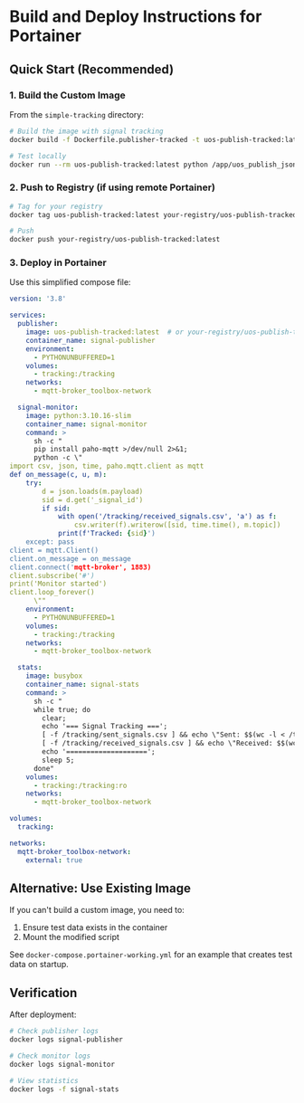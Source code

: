 # Build and Deploy Instructions for Portainer

## Quick Start (Recommended)

### 1. Build the Custom Image

From the `simple-tracking` directory:

```bash
# Build the image with signal tracking
docker build -f Dockerfile.publisher-tracked -t uos-publish-tracked:latest ../..

# Test locally
docker run --rm uos-publish-tracked:latest python /app/uos_publish_json.py --help
```

### 2. Push to Registry (if using remote Portainer)

```bash
# Tag for your registry
docker tag uos-publish-tracked:latest your-registry/uos-publish-tracked:latest

# Push
docker push your-registry/uos-publish-tracked:latest
```

### 3. Deploy in Portainer

Use this simplified compose file:

```yaml
version: '3.8'

services:
  publisher:
    image: uos-publish-tracked:latest  # or your-registry/uos-publish-tracked:latest
    container_name: signal-publisher
    environment:
      - PYTHONUNBUFFERED=1
    volumes:
      - tracking:/tracking
    networks:
      - mqtt-broker_toolbox-network

  signal-monitor:
    image: python:3.10.16-slim
    container_name: signal-monitor
    command: >
      sh -c "
      pip install paho-mqtt >/dev/null 2>&1;
      python -c \"
import csv, json, time, paho.mqtt.client as mqtt
def on_message(c, u, m):
    try:
        d = json.loads(m.payload)
        sid = d.get('_signal_id')
        if sid:
            with open('/tracking/received_signals.csv', 'a') as f:
                csv.writer(f).writerow([sid, time.time(), m.topic])
            print(f'Tracked: {sid}')
    except: pass
client = mqtt.Client()
client.on_message = on_message
client.connect('mqtt-broker', 1883)
client.subscribe('#')
print('Monitor started')
client.loop_forever()
      \""
    environment:
      - PYTHONUNBUFFERED=1
    volumes:
      - tracking:/tracking
    networks:
      - mqtt-broker_toolbox-network

  stats:
    image: busybox
    container_name: signal-stats
    command: >
      sh -c "
      while true; do
        clear;
        echo '=== Signal Tracking ===';
        [ -f /tracking/sent_signals.csv ] && echo \"Sent: $$(wc -l < /tracking/sent_signals.csv)\" || echo 'Sent: 0';
        [ -f /tracking/received_signals.csv ] && echo \"Received: $$(wc -l < /tracking/received_signals.csv)\" || echo 'Received: 0';
        echo '====================';
        sleep 5;
      done"
    volumes:
      - tracking:/tracking:ro
    networks:
      - mqtt-broker_toolbox-network

volumes:
  tracking:

networks:
  mqtt-broker_toolbox-network:
    external: true
```

## Alternative: Use Existing Image

If you can't build a custom image, you need to:

1. Ensure test data exists in the container
2. Mount the modified script

See `docker-compose.portainer-working.yml` for an example that creates test data on startup.

## Verification

After deployment:

```bash
# Check publisher logs
docker logs signal-publisher

# Check monitor logs  
docker logs signal-monitor

# View statistics
docker logs -f signal-stats
```
